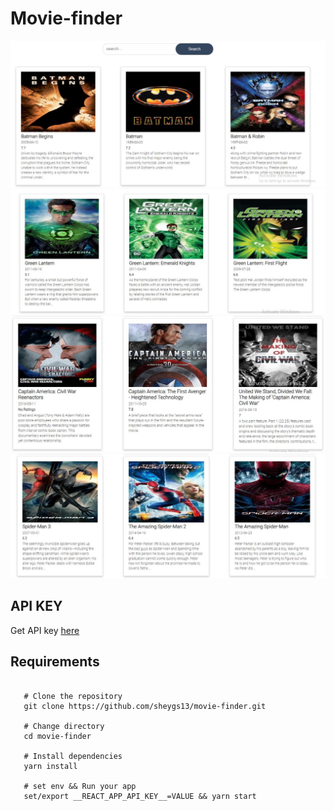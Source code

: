 # Movie-finder

![imageOne](__screenshot__/screenshot_1.jpeg)
![imageTwo](__screenshot__/screenshot_2.jpeg)
![imageThree](__screenshot__/screenshot_4.jpeg)
![imageFour](__screenshot__/screenshot_3.jpeg)

## API KEY

Get API key [here](https://developers.themoviedb.org/3/getting-started)

## Requirements

```shell

   # Clone the repository
   git clone https://github.com/sheygs13/movie-finder.git
   
   # Change directory
   cd movie-finder
  
   # Install dependencies
   yarn install

   # set env && Run your app
   set/export __REACT_APP_API_KEY__=VALUE && yarn start

```
